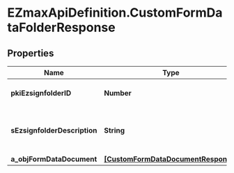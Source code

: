 # EZmaxApiDefinition.CustomFormDataFolderResponse

## Properties

Name | Type | Description | Notes
------------ | ------------- | ------------- | -------------
**pkiEzsignfolderID** | **Number** | The unique ID of the Ezsignfolder | 
**sEzsignfolderDescription** | **String** | The description of the Ezsign Folder | 
**a_objFormDataDocument** | [**[CustomFormDataDocumentResponse]**](CustomFormDataDocumentResponse.md) |  | 


